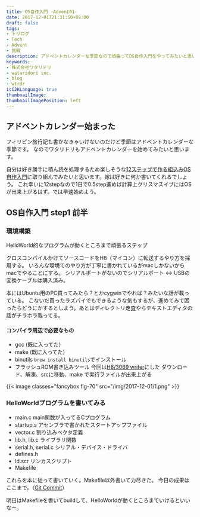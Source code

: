 ```yaml
---
title: OS自作入門 -Advent01-
date: 2017-12-01T21:31:50+09:00
draft: false
tags:
- トリログ
- Tech
- Advent
- 挑戦
description: アドベントカレンダーな季節なので頑張ってOS自作入門をやってみたいと思います。全12ステップのうち0.5進めます。
keywords:
- 株式会社ワタリドリ
- wataridori inc.
- blog
- wtrdr
isCJKLanguage: true
thumbnailImage: 
thumbnailImagePosition: left
---
```


## アドベントカレンダー始まった
フィリピン旅行記も書かなきゃいけないのだけど季節はアドベントカレンダーな季節です。
なのでワタリドリもアドベントカレンダーを始めてみたいと思います。

自分は好き勝手に積ん読を処理するため楽しそうな[12ステップで作る組込みOS自作入門](http://amzn.asia/8TcTlNg)に取り組んでみたいと思います。嫁は好きに何か書いてくれるでしょう。
これ幸いに12stepなので1日で0.5step進めば計算上クリスマスイブにはOSが出来上がるはず。では早速始めよう。

## OS自作入門 step1 前半
### 環境構築

HelloWorld的なプログラムが動くところまで頑張るステップ

クロスコンパイルかけてソースコードをH8（マイコン）に転送するやり方を採用する。
いろんな環境でのやり方が丁寧に書かれているがmacしかないからmacでやることにする。
シリアルポートがないのでシリアルポート <-> USBの変換ケーブルは購入済み。

本にはUbuntu用のPC買ってみたら？とかcygwinでやれば？みたいな話が載っている。
こないだ買ったラズパイでもできるような気もするが、進めてみて困ったらどうにかするとしよう。あとはディレクトリ走査やらテキストエディタの話がチラホラ載ってる。

#### コンパイラ周辺で必要なもの

- gcc (既に入ってた）
- make (既に入ってた）
- binutils
  `brew install binutils`でインストール
- フラッシュROM書き込みツール
  今回は[H8/3069 writer](https://ja.osdn.net/projects/kz-h8write/releases/)にした
  ダウンロード、解凍、srcに移動、make
  で実行ファイルが出来上がる


{{< image classes="fancybox fig-70" src="/img/2017-12-01/1.png" >}}

### HelloWorldプログラムを書いてみる

- main.c
  main関数が入ってるCプログラム
- startup.s
  アセンブラで書かれたスタートアップファイル
- vector.c
  割り込みベクタ定義
- lib.h, lib.c
  ライブラリ関数
- serial.h, serial.c
  シリアル・デバイス・ドライバ
- defines.h
- ld.scr
  リンカスクリプト
- Makefile

これらを本に従って書いていく。Makefile以外書いて力尽きた。
今日の成果はここまで。（[Git Commit](https://github.com/wtrdr/os-advent2017/commit/cbbe4269791f5723a2b75bb343156d8aeaf3017c)）

明日はMakefileを書いてbuildして、HelloWorldが動くところまでいけるといいなー。
